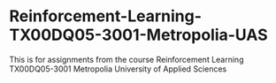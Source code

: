 # Reinforcement-Learning-TX00DQ05-3001-Metropolia-UAS
This is for assignments from the course Reinforcement Learning TX00DQ05-3001 Metropolia University of Applied Sciences
